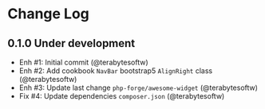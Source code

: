 # Change Log

## 0.1.0 Under development

- Enh #1: Initial commit (@terabytesoftw)
- Enh #2: Add cookbook `NavBar` bootstrap5 `AlignRight` class (@terabytesoftw)
- Enh #3: Update last change `php-forge/awesome-widget` (@terabytesoftw)
- Fix #4: Update dependencies `composer.json` (@terabytesoftw)

